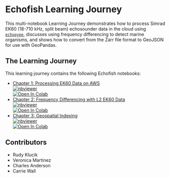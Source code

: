 # Echofish Learning Journey

This multi-notebook Learning Journey demonstrates how to process Simrad EK60 (18-710 kHz, split beam) echosounder data in the cloud using [`echopype`](https://echopype.readthedocs.io/en/stable/), discusses using frequency differencing to detect marine organisms, and shows how to convert from the Zarr file format to GeoJSON for use with GeoPandas.

## The Learning Journey

This learning journey contains the following Echofish notebooks:
* [Chapter 1: Processing EK60 Data on AWS](Echofish_Chapter_1–Processing_EK60_Data_on_AWS_clean.ipynb)<br>
  [![nbviewer](https://raw.githubusercontent.com/jupyter/design/master/logos/Badges/nbviewer_badge.svg)](https://nbviewer.org/github/noaa-ncai/learning-journey/blob/main/echofish/Echofish_Chapter_1–Processing_EK60_Data_on_AWS_clean.ipynb)<br>
  [![Open In Colab](https://colab.research.google.com/assets/colab-badge.svg)](https://colab.research.google.com/github/noaa-ncai/learning-journey/blob/main/echofish/Echofish_Chapter_1–Processing_EK60_Data_on_AWS_clean.ipynb)
* [Chapter 2: Frequency Differencing with L2 EK60 Data](Echofish_Chapter_2–Frequency_Differencing_with_L2_EK60_Data_clean.ipynb)<br>
  [![nbviewer](https://raw.githubusercontent.com/jupyter/design/master/logos/Badges/nbviewer_badge.svg)](https://nbviewer.org/github/noaa-ncai/learning-journey/blob/main/echofish/Echofish_Chapter_2–Frequency_Differencing_with_L2_EK60_Data_clean.ipynb)<br>
  [![Open In Colab](https://colab.research.google.com/assets/colab-badge.svg)](https://colab.research.google.com/github/noaa-ncai/learning-journey/blob/main/echofish/Echofish_Chapter_2–Frequency_Differencing_with_L2_EK60_Data_clean.ipynb)
* [Chapter 3: Geospatial Indexing](Echofish_Chapter_3–Geospatial_Indexing_clean.ipynb)<br>
  [![nbviewer](https://raw.githubusercontent.com/jupyter/design/master/logos/Badges/nbviewer_badge.svg)](https://nbviewer.org/github/noaa-ncai/learning-journey/blob/main/echofish/Echofish_Chapter_3–Geospatial_Indexing_clean.ipynb)<br>
  [![Open In Colab](https://colab.research.google.com/assets/colab-badge.svg)](https://colab.research.google.com/github/noaa-ncai/learning-journey/blob/main/echofish/Echofish_Chapter_3–Geospatial_Indexing_clean.ipynbb)

## Contributors
- Rudy Klucik
- Veronica Martinez
- Charles Anderson
- Carrie Wall
